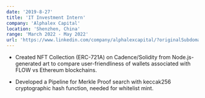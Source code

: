 ```yaml
---
date: '2019-8-27'
title: 'IT Investment Intern'
company: 'Alphalex Capital'
location: 'Shenzhen, China'
range: 'March 2022 - May 2022'
url: 'https://www.linkedin.com/company/alphalexcapital/?originalSubdomain=hk'
---
```


- Created NFT Collection (ERC-721A) on Cadence/Solidity from Node.js-generated art to compare user-friendliness of wallets associated with FLOW vs Ethereum blockchains.

- Developed a Pipeline for Merkle Proof search with keccak256 cryptographic hash function, needed for whitelist mint.
